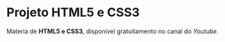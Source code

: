# Projeto HTML5 e CSS3
 Materia de **HTML5 e CSS3**, disponível gratuitamento no canal do *Youtube*.
